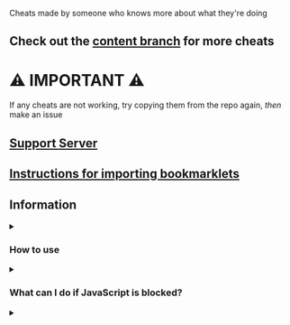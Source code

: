 Cheats made by someone who knows more about what they're doing
## Check out the [content branch](https://github.com/Minesraft2/Blooket-Cheats/tree/content) for more cheats

# ⚠️ IMPORTANT ⚠️
If any cheats are not working, try copying them from the repo again, _then_ make an issue
## [Support Server](https://discord.gg/QerPBatcca)
## [Instructions for importing bookmarklets](tutorial/readme.md)

## Information

<details><summary><h3>How to use</h3></summary>

There are 3 good methods to using these scripts:
1. Importing one of the Bookmarklets.html files using [these instructions](https://github.com/Minesraft2/Blooket-Cheats/blob/main/tutorial/readme.md)
2. Going to the [GitHub pages site](https://minesraft2.github.io/Blooket-Cheats), choosing a gamemode, then dragging a cheat to your bookmarks bar or clicking one to copy the script
3. Copying a script and running it in the inspect element console
</details>

<details><summary><h3>What can I do if JavaScript is blocked?</h3></summary>

We don't actually know what to do about this or how to fix it, sorry.
</details>

<details><summary><h3><script> is not working?</h3></summary>

Make sure you're running it properly (see [How to use](#how-to-use)), if it still doesn't work and other cheats do, then [make an issue](https://github.com/Minesraft2/Blooket-Cheats/issues)
</details>

<details><summary><h3>What is the difference between obfuscated and unobfuscated?</h3></summary>

Obfuscated are scripts that are changed to be unreadable, unobfuscated are the original scripts (both with an added update checker).
Unobfuscated scripts will not work if you try copying it and pasting it into a bookmarklet. This is because of the lack of semicolons in certain places. Please either use the obfuscated scripts or use one of the methods mentions in the first FAQ
</details>

<details><summary><h3>Are you the same person as gliz?</h3></summary>

No, I am not gliz. I'm a close friend who worked on the original Blooket cheats with him and took over after he got a cease and desist.
</details>

# Todo

- [ ] Possibly auto play
- [ ] More Racing cheats

<details><summary><h2>List of Cheats</h2></summary>

### [GUI](unobfuscated/gui.js)<br>
### [Global](unobfuscated/global/)
 * [Auto Answer](unobfuscated/global/autoAnswer.js)<br>
 * [Auto Sell Dupes On Open](unobfuscated/global/autoSellDupesOnOpen.js)<br>
 * [Every Answer Correct](unobfuscated/global/everyAnswerCorrect.js)<br>
 * [Get Daily Rewards](unobfuscated/global/getDailyRewards.js)<br>
 * [Highlight Answers](unobfuscated/global/highlightAnswers.js)<br>
 * [Prevent Suspension](unobfuscated/global/preventSuspension.js)<br>
 * [Remove Random Name](unobfuscated/global/removeRandomName.js)<br>
 * [Sell Cheap Duplicates](unobfuscated/global/sellCheapDuplicates.js)<br>
 * [Sell Duplicate Blooks](unobfuscated/global/sellDuplicateBlooks.js)<br>
 * [Simulate Unlock](unobfuscated/global/simulateUnlock.js)<br>
 * [Spam Buy Blooks](unobfuscated/global/spamBuyBlooks.js)<br>
 * [Unlock Plus Gamemodes](unobfuscated/global/unlockPlusGamemodes.js)<br>
 * [Use Any Blooks](unobfuscated/global/useAnyBlook.js)<br>

#### **[Intervals](unobfuscated/global/intervals/)**<br>
 * [Auto Answer](unobfuscated/global/intervals/autoAnswer.js)<br>
 * [Highlight Answers](unobfuscated/global/intervals/highlightAnswers.js)<br>
### [Brawl](unobfuscated/brawl/)
 * [Double Enemy XP](unobfuscated/brawl/doubleEnemyXp.js)<br>
 * [Half Enemy Speed](unobfuscated/brawl/halfEnemySpeed.js)<br>
 * [Instant Kill](unobfuscated/brawl/instantKill.js)<br>
 * [Invincibility](unobfuscated/brawl/invincibility.js)<br>
 * [Max Current Abilities](unobfuscated/brawl/maxCurrentAbilities.js)<br>
 * [Next Level](unobfuscated/brawl/nextLevel.js)<br>
 * [Remove Enemies](unobfuscated/brawl/removeEnemies.js)[^1]<br>
 * [Remove Obstacles](unobfuscated/brawl/removeObstacles.js)[^1]<br>
 * [Reset Health](unobfuscated/brawl/resetHealth.js)<br>
### [Cafe](unobfuscated/cafe/)
 * [Max Items](unobfuscated/cafe/maxItems.js)<br>
 * [Remove Customers](unobfuscated/cafe/removeCustomers.js)<br>
 * [Reset Abilities](unobfuscated/cafe/resetAbilities.js)<br>
 * [Set Cash](unobfuscated/cafe/setCash.js)<br>
 * [Stock Food](unobfuscated/cafe/stockFood.js)<br>
### [Crypto Hack](unobfuscated/crypto/)
 * [Always Triple](unobfuscated/crypto/alwaysTriple.js)<br>
 * [Auto Guess](unobfuscated/crypto/autoGuess.js)<br>
 * [Choice ESP](unobfuscated/crypto/choiceESP.js)<br>
 * [Password ESP](unobfuscated/crypto/passwordESP.js)<br>
 * [Remove Hack](unobfuscated/crypto/removeHack.js)<br>
 * [Set Crypto](unobfuscated/crypto/setCrypto.js)<br>
 * [Set Password](unobfuscated/crypto/setPassword.js)<br>
 * [Steal Player's Crypto](unobfuscated/crypto/stealPlayersCrypto.js)<br>
### [Deceptive Dinos](unobfuscated/dinos/)
 * [Auto Choose](unobfuscated/dinos/autoChoose.js)<br>
 * [Rock ESP](unobfuscated/dinos/rockESP.js)<br>
 * [Set Fossils](unobfuscated/dinos/setFossils.js)<br>
 * [Set Multiplier](unobfuscated/dinos/setMultiplier.js)<br>
 * [Stop Cheating](unobfuscated/dinos/stopCheating.js)<br>
### [Tower of Doom](unobfuscated/doom/)
 * [Fill Deck](unobfuscated/doom/fillDeck.js)<br>
 * [Max Cards](unobfuscated/doom/maxCards.js)<br>
 * [Max Health](unobfuscated/doom/maxHealth.js)<br>
 * [Max Stats](unobfuscated/doom/maxStats.js)<br>
 * [Min Enemy](unobfuscated/doom/minEnemy.js)<br>
 * [Set Coins](unobfuscated/doom/setCoins.js)<br>
### [Factory](unobfuscated/factory/)
 * [Choose Blook](unobfuscated/factory/chooseBlook.js)<br>
 * [Free Upgrades](unobfuscated/factory/freeUpgrades.js)<br>
 * [Max Blooks](unobfuscated/factory/maxBlooks.js)<br>
 * [Remove Glitches](unobfuscated/factory/removeGlitches.js)<br>
 * [Set All Mega Bot](unobfuscated/factory/setAllMegaBot.js)<br>
 * [Set Cash](unobfuscated/factory/setCash.js)<br>
### [Fishing Frenzy](unobfuscated/fishing/)
 * [Frenzy](unobfuscated/fishing/frenzy.js)<br>
 * [Set Lure](unobfuscated/fishing/setLure.js)<br>
 * [Set Weight](unobfuscated/fishing/setWeight.js)<br>
### [Flappy Blook](unobfuscated/flappy/)
 * [Set Score](unobfuscated/flappy/setScore.js)<br>
 * [Toggle Ghost](unobfuscated/flappy/toggleGhost.js)<br>
### [Gold Quest](unobfuscated/gold/)
 * [Always Triple](unobfuscated/gold/alwaysTriple.js)<br>
 * [Auto Choose](unobfuscated/gold/autoChoose.js)<br>
 * [Chest ESP](unobfuscated/gold/chestESP.js)<br>
 * [Reset All Gold](unobfuscated/gold/resetAllGold.js)<br>
 * [Reset Player's Gold](unobfuscated/gold/resetPlayersGold.js)<br>
 * [Set Gold](unobfuscated/gold/setGold.js)<br>
 * [Swap Gold](unobfuscated/gold/swapGold.js)<br>
### [Crazy Kingdom](unobfuscated/kingdom/)
 * [Choice ESP](unobfuscated/kingdom/choiceESP.js)<br>
 * [Choice ESP Loop](unobfuscated/kingdom/choiceESPLoop.js)<br>
 * [Disable Toucan](unobfuscated/kingdom/disableToucan.js)<br>
 * [Max Stats](unobfuscated/kingdom/maxStats.js)<br>
 * [Set Guests](unobfuscated/kingdom/setGuests.js)<br>
 * [Skip Guest](unobfuscated/kingdom/skipGuest.js)<br>
### [Racing](unobfuscated/racing/)
 * [Instant Win](unobfuscated/racing/instantWin.js)<br>
### [Blook Rush](unobfuscated/rush/)
 * [Set Blooks](unobfuscated/rush/setBlooks.js)<br>
 * [Set Defense](unobfuscated/rush/setDefense.js)<br>
### [Tower Defense](unobfuscated/tower-defense/)
 * [Earthquake](unobfuscated/tower-defense/earthquake.js)<br>
 * [Max Towers](unobfuscated/tower-defense/maxTowers.js)<br>
 * [Remove Ducks](unobfuscated/tower-defense/removeDucks.js)<br>
 * [Remove Enemies](unobfuscated/tower-defense/removeEnemies.js)<br>
 * [Place Towers Anywhere](unobfuscated/tower-defense/removeObsticles.js)<br>
 * [Set Damage](unobfuscated/tower-defense/setDmg.js)<br>
 * [Set Round](unobfuscated/tower-defense/setRound.js)<br>
 * [Set Tokens](unobfuscated/tower-defense/setTokens.js)<br>
### [Santa's Workshop](unobfuscated/workshop/)
 * [Remove Distractions](unobfuscated/workshop/removeDistractions.js)<br>
 * [Set Toys](unobfuscated/workshop/setToys.js)<br>
 * [Set Toys Per Question](unobfuscated/workshop/setToysPerQ.js)<br>
 * [Swap Toys](unobfuscated/workshop/swapToys.js)<br>
</details>

[^1]: [Overtime](https://github.com/overtimepog)
